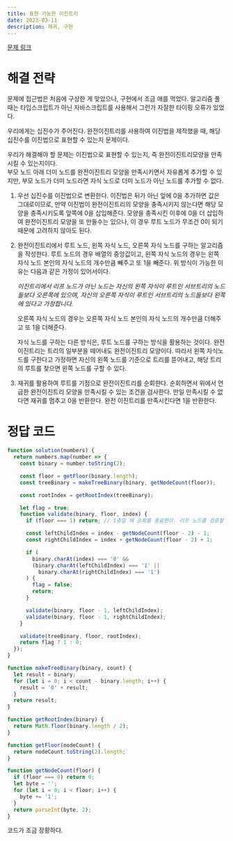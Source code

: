```yaml
---
title: 표현 가능한 이진트리
date: 2023-03-11
description: 재귀, 구현
---
```


[문제 링크](https://school.programmers.co.kr/learn/courses/30/lessons/150367)

# 해결 전략

문제에 접근법은 처음에 구상한 게 맞았으나, 구현에서 조금 애를 먹었다. 알고리즘 풀 때는 타입스크립트가 아닌 자바스크립트를 사용해서 그런가 자잘한 타이핑 오류가 있었다.

우리에게는 십진수가 주어진다. 완전이진트리를 사용하여 이진법을 제작했을 때, 해당 십진수를 이진법으로 표현할 수 있는지 문제이다.

우리가 해결해야 할 문제는 이진법으로 표현할 수 있는지, 즉 완전이진트리모양을 만족시킬 수 있는지이다.  
부모 노드 아래 더미 노드를 완전이진트리 모양을 만족시키면서 자유롭게 추가할 수 있지만, 부모 노드가 더미 노드라면 자식 노드로 더미 노드가 아닌 노드를 추가할 수 없다.

1. 우선 십진수를 이진법으로 변환한다. 이진법은 뒤가 아닌 앞에 0을 추가하면 값은 그대로이므로, 만약 이진법이 완전이진트리의 모양을 충족시키지 않는다면 해당 모양을 충족시키도록 앞쪽에 0을 삽입해준다. 모양을 충족시킨 이후에 0을 더 삽입하여 완전이진트리 모양을 또 만들수는 있으나, 이 경우 루트 노드가 무조건 0이 되기 때문에 고려하지 않아도 된다.

2. 완전이진트리에서 루트 노드, 왼쪽 자식 노드, 오른쪽 자식 노드를 구하는 알고리즘을 작성한다. 루트 노드의 경우 배열의 중앙값이고, 왼쪽 자식 노드의 경우는 왼쪽 자식 노드 본인의 자식 노드의 개수만큼 빼주고 또 1을 빼준다. 위 방식이 가능한 이유는 다음과 같은 가정이 있어서이다.

   _이진트리에서 리프 노드가 아닌 노드는 자신의 왼쪽 자식이 루트인 서브트리의 노드들보다 오른쪽에 있으며, 자신의 오른쪽 자식이 루트인 서브트리의 노드들보다 왼쪽에 있다고 가정합니다._

   오른쪽 자식 노드의 경우는 오른쪽 자식 노드 본인의 자식 노드의 개수만큼 더해주고 또 1을 더해준다.

   자식 노드를 구하는 다른 방식은, 루트 노드를 구하는 방식을 활용하는 것이다. 완전이진트리는 트리의 일부분을 떼어내도 완전이진트리 모양이다. 따라서 왼쪽 자식노드를 구한다고 가정하면 자신의 왼쪽 노드를 기준으로 트리를 뜯어내고, 해당 트리의 루트를 찾으면 왼쪽 노드를 구할 수 있다.

3. 재귀를 활용하여 루트를 기점으로 완전이진트리를 순회한다. 순회하면서 위에서 언급한 완전이진트리 모양을 만족시킬 수 있는 조건을 검사한다. 만일 만족시킬 수 없다면 재귀를 멈추고 0을 반환한다. 완전 이진트리를 만족시킨다면 1을 반환한다.

# 정답 코드

```js
function solution(numbers) {
  return numbers.map(number => {
    const binary = number.toString(2);

    const floor = getFloor(binary.length);
    const treeBinary = makeTreeBinary(binary, getNodeCount(floor));

    const rootIndex = getRootIndex(treeBinary);

    let flag = true;
    function validate(binary, floor, index) {
      if (floor === 1) return; // 1층일 때 순회를 종료한다. 리프 노드를 검증할 필요가 없다.

      const leftChildIndex = index - getNodeCount(floor - 2) - 1;
      const rightChildIndex = index + getNodeCount(floor - 2) + 1;

      if (
        binary.charAt(index) === '0' &&
        (binary.charAt(leftChildIndex) === '1' ||
          binary.charAt(rightChildIndex) === '1')
      ) {
        flag = false;
        return;
      }

      validate(binary, floor - 1, leftChildIndex);
      validate(binary, floor - 1, rightChildIndex);
    }

    validate(treeBinary, floor, rootIndex);
    return flag ? 1 : 0;
  });
}

function makeTreeBinary(binary, count) {
  let result = binary;
  for (let i = 0; i < count - binary.length; i++) {
    result = '0' + result;
  }
  return result;
}

function getRootIndex(binary) {
  return Math.floor(binary.length / 2);
}

function getFloor(nodeCount) {
  return nodeCount.toString(2).length;
}

function getNodeCount(floor) {
  if (floor === 0) return 0;
  let byte = '';
  for (let i = 0; i < floor; i++) {
    byte += '1';
  }
  return parseInt(byte, 2);
}
```

코드가 조금 장황하다.
